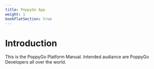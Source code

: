 ```yaml
---
title: PoppyGo App
weight: 1
bookFlatSection: true
---
```


# Introduction

This is the PoppyGo Platform Manual. Intended audiance are PoppyGo Developers
all over the world.


